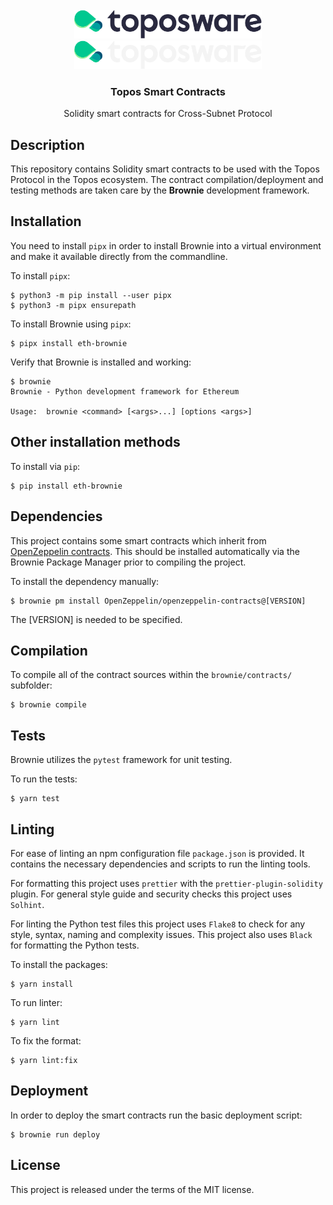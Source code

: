 
<div id="top"></div>
<!-- PROJECT LOGO -->
<br />
<div align="center">

  <img src="./.github/assets/logo.png#gh-light-mode-only" alt="Logo" width="300">
  <img src="./.github/assets/logo_dark.png#gh-dark-mode-only" alt="Logo" width="300">

  <h3 align="center">Topos Smart Contracts</h3>

  <p align="center">
    Solidity smart contracts for Cross-Subnet Protocol
  </p>
</div>

## Description

This repository contains Solidity smart contracts to be used with the Topos Protocol in the Topos ecosystem. The contract compilation/deployment and testing methods are taken care by the **Brownie** development framework.

## Installation

You need to install `pipx` in order to install Brownie into a virtual environment and make it available directly from the commandline.

To install `pipx`:
```
$ python3 -m pip install --user pipx
$ python3 -m pipx ensurepath
```

To install Brownie using `pipx`:
```
$ pipx install eth-brownie
```

Verify that Brownie is installed and working:
```
$ brownie
Brownie - Python development framework for Ethereum

Usage:  brownie <command> [<args>...] [options <args>]
```

## Other installation methods

To install via `pip`:
```
$ pip install eth-brownie
```

## Dependencies

This project contains some smart contracts which inherit from  [OpenZeppelin contracts](https://github.com/OpenZeppelin/openzeppelin-contracts). This should be installed automatically via the Brownie Package Manager prior to compiling the project.

To install the dependency manually:
```
$ brownie pm install OpenZeppelin/openzeppelin-contracts@[VERSION]
```
The [VERSION] is needed to be specified.

## Compilation

To compile all of the contract sources within the `brownie/contracts/` subfolder:
```
$ brownie compile
```

## Tests

Brownie utilizes the `pytest` framework for unit testing.

To run the tests:
```
$ yarn test
```

## Linting
For ease of linting an npm configuration file `package.json` is provided. It contains the necessary dependencies and scripts to run the linting tools.

For formatting this project uses `prettier` with the `prettier-plugin-solidity` plugin. For general style guide and security checks this project uses `Solhint`.

For linting the Python test files this project uses `Flake8` to check for any style, syntax, naming and complexity issues. This project also uses `Black` for formatting the Python tests.

To install the packages:
```
$ yarn install
```

To run linter:
```
$ yarn lint
```

To fix the format:
```
$ yarn lint:fix
```

## Deployment

In order to deploy the smart contracts run the basic deployment script:

```
$ brownie run deploy
```

## License

This project is released under the terms of the MIT license.
